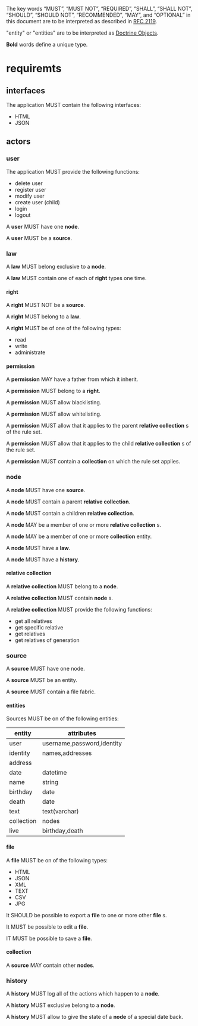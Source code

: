 The key words “MUST”, “MUST NOT”, “REQUIRED”, “SHALL”, “SHALL NOT”, “SHOULD”,
“SHOULD NOT”, “RECOMMENDED”, “MAY”, and “OPTIONAL” in this document are to be
interpreted as described in [RFC 2119](https://tools.ietf.org/html/rfc2119).

"entity" or "entities" are to be interpreted as [Doctrine Objects](https://www.doctrine-project.org/projects/doctrine-orm/en/2.6/reference/working-with-objects.html).

**Bold** words define a unique type.

# requiremts

## interfaces
The application MUST contain the following interfaces:
* HTML
* JSON

## actors

### user
The application MUST provide the following functions:
* delete user
* register user
* modify user
* create user (child)
* login
* logout

A **user** MUST have one **node**.

A **user** MUST be a **source**.

### law
A **law** MUST belong exclusive to a **node**.

A **law** MUST contain one of each of **right** types one time.

#### right
A **right** MUST NOT be a **source**.

A **right** MUST belong to a **law**.

A **right** MUST be of one of the following types:
* read
* write
* administrate

#### permission
A **permission** MAY have a father from which it inherit.

A **permission** MUST belong to a **right**.

A **permission** MUST allow blacklisting.

A **permission** MUST allow whitelisting.

A **permission** MUST allow that it applies to the parent **relative collection** s of the rule set.

A **permission** MUST allow that it applies to the child **relative collection** s of the rule set.

A **permission** MUST contain a **collection** on which the rule set applies.

### node
A **node** MUST have one **source**.

A **node** MUST contain a parent **relative collection**.

A **node** MUST contain a children **relative collection**.

A **node** MAY be a member of one or more **relative collection** s.

A **node** MAY be a member of one or more **collection** entity.


A **node** MUST have a **law**.

A **node** MUST have a **history**.

#### relative collection

A **relative collection** MUST belong to a **node**.

A **relative collection** MUST contain **node** s.

A **relative collection** MUST provide the following functions:
* get all relatives
* get specific relative
* get relatives
* get relatives of generation

### source
A **source** MUST have one node.

A **source** MUST be an entity.

A **source** MUST contain a file fabric.

#### entities
Sources MUST be on of the following entities:

entity|attributes
--- | ---
user|username,password,identity
identity|names,addresses
address|
date|datetime
name|string
birthday|date
death|date
text|text(varchar)
collection|nodes
live|birthday,death

#### file

A **file** MUST be on of the following types:

* HTML
* JSON
* XML
* TEXT
* CSV
* JPG

It SHOULD be possible to export a **file** to one or more other **file** s.

It MUST be possible to edit a **file**.

IT MUST be possible to save a **file**.

#### collection
A **source** MAY contain other **nodes**.

### history
A **history** MUST log all of the actions which happen to a **node**.

A **history** MUST exclusive belong to a **node**.

A **history** MUST allow to give the state of a **node** of a special date back.

